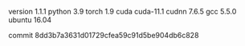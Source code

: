 version 1.1.1
python 3.9
torch 1.9
cuda cuda-11.1
cudnn 7.6.5
gcc 5.5.0
ubuntu 16.04

commit 8dd3b7a3631d01729cfea59c91d5be904db6c828